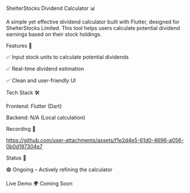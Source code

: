 ShelterStocks Dividend Calculator 📊

A simple yet effective dividend calculator built with Flutter, designed for ShelterStocks Limited. This tool helps users calculate potential dividend earnings based on their stock holdings.


Features 🚀

✅ Input stock units to calculate potential dividends

✅ Real-time dividend estimation

✅ Clean and user-friendly UI



Tech Stack 🛠️

Frontend: Flutter (Dart)

Backend: N/A (Local calculation)


Recording 📸

https://github.com/user-attachments/assets/f1e2d4e5-61d0-4696-a056-0b0d197304e7

Status 📌

🟢 Ongoing – Actively refining the calculator

Live Demo 🌍
Coming Soon
